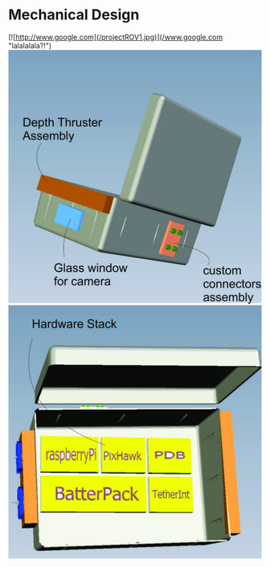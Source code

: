 # Mechanical Design

[![http://www.google.com](/projectROV1.jpg)](/www.google.com "lalalalala?!")![gras](/projectROV2.jpg)![](/projectROV3.jpg)

